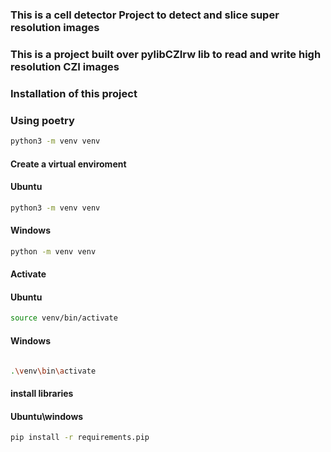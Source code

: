 <h3> This is a cell detector Project to detect and slice super resolution images </h3>
<h3> This is a project built over pylibCZIrw lib to read and write high resolution CZI images </h3>
<h3> Installation of this project </h3>
<h3> Using poetry </h3>


```sh
python3 -m venv venv
```

<h4> Create a virtual enviroment </h4>

#### Ubuntu
```sh
python3 -m venv venv
```
#### Windows
```sh
python -m venv venv
```

<h4> Activate </h4>

#### Ubuntu

```sh
source venv/bin/activate
```

#### Windows
```sh

.\venv\bin\activate
```

<h4> install libraries </h4>

#### Ubuntu\windows
```sh
pip install -r requirements.pip
```





